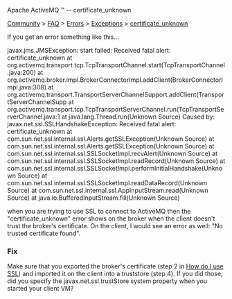 Apache ActiveMQ ™ -- certificate_unknown 

[Community](community.html) > [FAQ](faq.html) > [Errors](errors.html) > [Exceptions](exceptions.html) > [certificate_unknown](certificateunknown.html)


If you get an error something like this...

javax.jms.JMSException: start failed: Received fatal alert: certificate_unknown
       at org.activemq.transport.tcp.TcpTransportChannel.start(TcpTransportChannel.java:200)
       at org.activemq.broker.impl.BrokerConnectorImpl.addClient(BrokerConnectorImpl.java:308)
       at org.activemq.transport.TransportServerChannelSupport.addClient(TransportServerChannelSupp
       at org.activemq.transport.tcp.TcpTransportServerChannel.run(TcpTransportServerChannel.java:1
       at java.lang.Thread.run(Unknown Source)
Caused by: javax.net.ssl.SSLHandshakeException: Received fatal alert: certificate_unknown
       at com.sun.net.ssl.internal.ssl.Alerts.getSSLException(Unknown Source)
       at com.sun.net.ssl.internal.ssl.Alerts.getSSLException(Unknown Source)
       at com.sun.net.ssl.internal.ssl.SSLSocketImpl.recvAlert(Unknown Source)
       at com.sun.net.ssl.internal.ssl.SSLSocketImpl.readRecord(Unknown Source)
       at com.sun.net.ssl.internal.ssl.SSLSocketImpl.performInitialHandshake(Unknown Source)
       at com.sun.net.ssl.internal.ssl.SSLSocketImpl.readDataRecord(Unknown Source)
       at com.sun.net.ssl.internal.ssl.AppInputStream.read(Unknown Source)
       at java.io.BufferedInputStream.fill(Unknown Source) 

when you are trying to use SSL to connect to ActiveMQ then the "certificate_unknown" error shows on the broker when the client doesn't trust the broker's certificate. On the client, I would see an error as well: "No trusted certificate found".

### Fix

Make sure that you exported the broker's certificate (step 2 in [How do I use SSL](how-do-i-use-ssl.html)) and imported it on the client into a truststore (step 4). If you did those, did you specify the javax.net.ssl.trustStore system property when you started your client VM?

